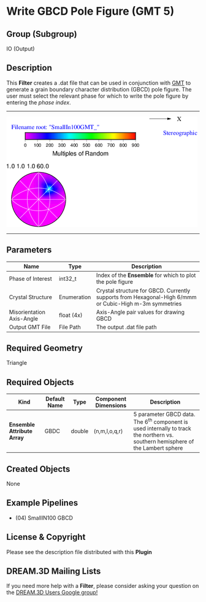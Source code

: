 # Write GBCD Pole Figure (GMT 5)  #


## Group (Subgroup) ##

IO (Output)

## Description ##

This **Filter** creates a .dat file that can be used in conjunction with [GMT](http://gmt.soest.hawaii.edu/) to generate a grain boundary character distribution (GBCD) pole figure. The user must select the relevant phase for which to write the pole figure by entering the _phase index_. 

-----

![GMT Visualization of the Small IN100 GBCD Results](Images/SmallIn100GMT_.png)

-----

## Parameters ##

| Name | Type | Description |
|------|------|-------------|
| Phase of Interest | int32_t | Index of the **Ensemble** for which to plot the pole figure |
| Crystal Structure | Enumeration | Crystal structure for GBCD. Currently supports from Hexagonal-High 6/mmm or Cubic-High m-3m symmetries |
| Misorientation Axis-Angle | float (4x) | Axis-Angle pair values for drawing GBCD |
| Output GMT File | File Path | The output .dat file path |

## Required Geometry ##

Triangle

## Required Objects ##

| Kind | Default Name | Type | Component Dimensions | Description |
|------|--------------|------|----------------------|-------------|
| **Ensemble Attribute Array** | GBDC | double | (n,m,l,o,q,r) | 5 parameter GBCD data. The 6<sup>th</sup> component is used internally to track the northern vs. southern hemisphere of the Lambert sphere |

## Created Objects ##

None

## Example Pipelines ##

+ (04) SmallIN100 GBCD

## License & Copyright ##

Please see the description file distributed with this **Plugin**

## DREAM.3D Mailing Lists ##

If you need more help with a **Filter**, please consider asking your question on the [DREAM.3D Users Google group!](https://groups.google.com/forum/?hl=en#!forum/dream3d-users)


